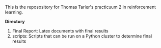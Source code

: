 This is the reposository for Thomas Tarler's practicuum 2 in reinforcement learning. 

**Directory**
1. Final Report: Latex documents with final results
2. scripts: Scripts that can be run on a Python cluster to determine final results
